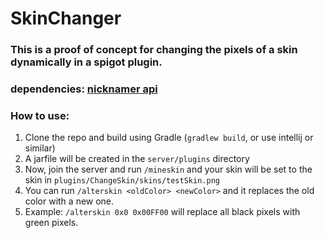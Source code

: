 # SkinChanger
### This is a proof of concept for changing the pixels of a skin dynamically in a spigot plugin.
### dependencies: [nicknamer api](https://github.com/jordoncodes/nicknamer-api)

### How to use:
1. Clone the repo and build using Gradle (`gradlew build`, or use intellij or similar)
2. A jarfile will be created in the `server/plugins` directory
3. Now, join the server and run `/mineskin` and your skin will be set to the skin in `plugins/ChangeSkin/skins/testSkin.png`
4. You can run `/alterskin <oldColor> <newColor>` and it replaces the old color with a new one.
5. Example: `/alterskin 0x0 0x00FF00` will replace all black pixels with green pixels.